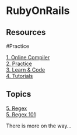 # RubyOnRails

## Resources

#Practice

[1. Online Compiler](https://replit.com/languages/ruby)<br>
[2. Practice](https://try.ruby-lang.org/)<br>
[3. Learn & Code](https://www.codecademy.com/learn/learn-ruby)<br>
[4. Tutorials](https://www.tutorialspoint.com/ruby/index.htm)<br>

## Topics
[5. Regex ](https://rubular.com/)<br>
[5. Regex 101](https://regex101.com/)<br>

There is more on the way...

